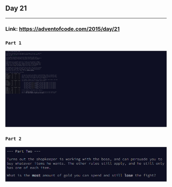 ## Day 21
___

### Link: https://adventofcode.com/2015/day/21

### `Part 1`
![img.png](part1.png)

### `Part 2`
![img_1.png](part2.png)